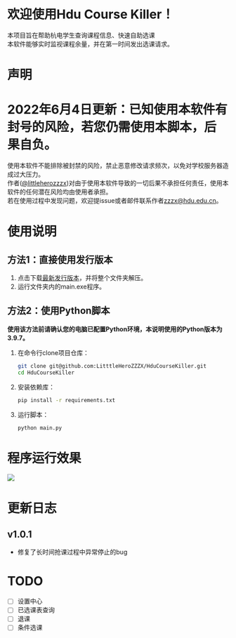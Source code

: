 # 欢迎使用Hdu Course Killer！
本项目旨在帮助杭电学生查询课程信息、快速自助选课  
本软件能够实时监视课程余量，并在第一时间发出选课请求。
# 声明
2022年6月4日更新：已知使用本软件有**封号**的风险，若您仍需使用本脚本，后果自负。  
====
使用本软件不能排除被封禁的风险，禁止恶意修改请求频次，以免对学校服务器造成过大压力。  
作者([@littleherozzzx](https://github.com/LitttleHeroZZZX))对由于使用本软件导致的一切后果不承担任何责任，使用本软件的任何潜在风险均由使用者承担。  
若在使用过程中发现问题，欢迎提issue或者邮件联系作者[zzzx@hdu.edu.cn](mailto:zzzx@hdu.edu.cn)。
# 使用说明

## 方法1：直接使用发行版本
1. 点击下载[最新发行版本](https://github.com/LitttleHeroZZZX/HduCourseKiller/releases/download/v1.0.0/HduCourseKiller-1.0.1-win64.zip)，并将整个文件夹解压。
2. 运行文件夹内的main.exe程序。

## 方法2：使用Python脚本
**使用该方法前请确认您的电脑已配置Python环境，本说明使用的Python版本为3.9.7。**  
1. 在命令行clone项目仓库：
   ```bash
   git clone git@github.com:LitttleHeroZZZX/HduCourseKiller.git
   cd HduCourseKiller
   ```
2. 安装依赖库：
   ```bash
   pip install -r requirements.txt
   ```
3. 运行脚本：
   ```bash
   python main.py
   ```
# 程序运行效果
![](docs/demo.gif)


# 更新日志
## v1.0.1
- 修复了长时间抢课过程中异常停止的bug

# TODO
- [ ] 设置中心
- [ ] 已选课表查询
- [ ] 退课
- [ ] 条件选课
